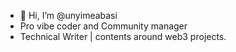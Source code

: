 - 👋 Hi, I’m @unyimeabasi
- Pro vibe coder and Community manager
- Technical Writer | contents around web3 projects.
  
